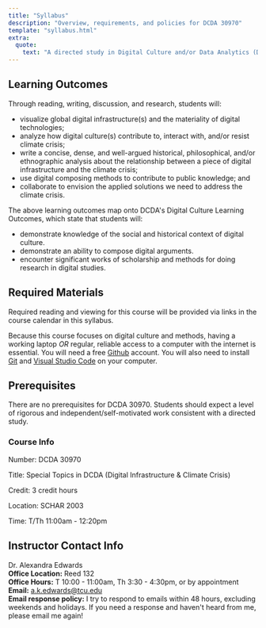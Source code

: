 ```yaml
---
title: "Syllabus"
description: "Overview, requirements, and policies for DCDA 30970"
template: "syllabus.html"
extra:
  quote:
    text: "A directed study in Digital Culture and/or Data Analytics (DCDA). A variety of special or one-time topics in DCDA may be covered in this class. The format may vary by semester. 1-3 semester hours. This course may be repeated for credit."
---
```

<div class="main-content">
  
## Learning Outcomes

Through reading, writing, discussion, and research, students will:

* visualize global digital infrastructure(s) and the materiality of digital technologies;
* analyze how digital culture(s) contribute to, interact with, and/or resist climate crisis;
* write a concise, dense, and well-argued historical, philosophical, and/or ethnographic analysis about the relationship between a piece of digital infrastructure and the climate crisis;
* use digital composing methods to contribute to public knowledge; and
* collaborate to envision the applied solutions we need to address the climate crisis.

The above learning outcomes map onto DCDA's Digital Culture Learning Outcomes, which state that students will:

* demonstrate knowledge of the social and historical context of digital culture.
* demonstrate an ability to compose digital arguments.
* encounter significant works of scholarship and methods for doing research in digital studies.

## **Required Materials**

Required reading and viewing for this course will be provided via links in the course calendar in this syllabus.

Because this course focuses on digital culture and methods, having a working laptop *OR* regular, reliable access to a computer with the internet is essential. You will need a free [Github](https://github.com/) account. You will also need to install [Git](https://git-scm.com/) and [Visual Studio Code](https://code.visualstudio.com/) on your computer.

## **Prerequisites**

There are no prerequisites for DCDA 30970. Students should expect a level of rigorous and independent/self-motivated work consistent with a directed study.


<aside class="sidebar">
  <div class="sidebar-content">
  <h3>Course Info</h3>
<p>Number: DCDA 30970</p>  
<p>Title: Special Topics in DCDA (Digital Infrastructure & Climate Crisis)</p>
<p>Credit: 3 credit hours</p>
<p>Location: SCHAR 2003</p>
<p>Time: T/Th 11:00am - 12:20pm</p>


  </div>
</aside>  
</div>

## **Instructor Contact Info**

Dr. Alexandra Edwards  
**Office Location:** Reed 132  
**Office Hours:** T 10:00 - 11:00am, Th 3:30 - 4:30pm, or by appointment  
**Email:** [a.k.edwards@tcu.edu](mailto:a.k.edwards@tcu.edu)  
**Email response policy:** I try to respond to emails within 48 hours, excluding weekends and holidays. If you need a response and haven't heard from me, please email me again!





